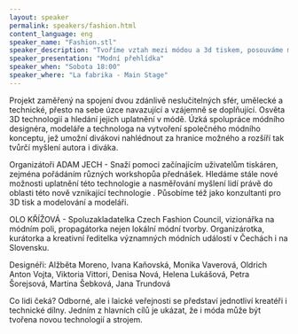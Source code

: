 ```yaml
---
layout: speaker
permalink: speakers/fashion.html
content_language: eng
speaker_name: "Fashion.stl"
speaker_description: "Tvoříme vztah mezi módou a 3d tiskem, posouváme mezníky"
speaker_presentation: "Modní přehlídka"
speaker_when: "Sobota 18:00"
speaker_where: "La fabrika - Main Stage"
---
```

Projekt zaměřený na spojení dvou zdánlivě neslučitelných sfér, umělecké a technické, přesto na sebe úzce navazující a vzájemně se doplňující. Osvěta 3D technologií a hledání jejich uplatnění v módě. Úzká spolupráce módního designéra, modeláře a technologa na vytvoření společného módního konceptu, jež umožní divákovi nahlédnout za hranice možného a rozšíří tak tvůrčí myšlení autora i diváka.

Organizátoři
ADAM JECH - Snaží pomoci začínajícím uživatelům tiskáren, zejména pořádáním různých workshopůa přednášek. Hledáme stále nové možnosti uplatnění této technologie a nasměřování myšlení lidí právě do oblasti této nově vznikající technologie . Působíme též jako konzultanti pro 3D tisk a modelování a modeláři.

OLO KŘÍŽOVÁ - Spoluzakladatelka Czech Fashion Council, vizionářka na módním poli, propagátorka nejen lokální módní tvorby. Organizárotka, kurátorka a kreativní ředitelka významných módních událostí v Čechách i na Slovensku.

Designéři: Alžběta Moreno, Ivana Kaňovská, Monika Vaverová, Oldrich Anton Vojta, Viktoria Vittori, Denisa Nová, Helena Lukášová, Petra Šorejsová, Martina Šebková, Jana Trundová

Co lidi čeká?
Odborné, ale i laické veřejnosti se představí jednotliví kreatéři i technické dílny. Jedním z hlavních cílů je ukázat, že i móda může být tvořena novou technologií a strojem.
